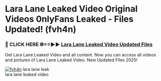 # Lara Lane Leaked Video Original Videos 0nlyFans Leaked - Files Updated! (fvh4n)

<h3>🔴 CLICK HERE 🌐==►► <a href="https://tinyurl.com/3hn5wdd3" rel="nofollow">Lara Lane Leaked Video Updated Files</a></h3>

Get Lara Lane Leaked Video and all content. Now you can access all videos and pictures of Lara Lane Leaked Video. New Updated Files 2025!

[![fvh4n](https://i.imgur.com/4HnBqBT.gif)](https://tinyurl.com/3hn5wdd3)
lara lane leak<br>
lara lane leaked video
